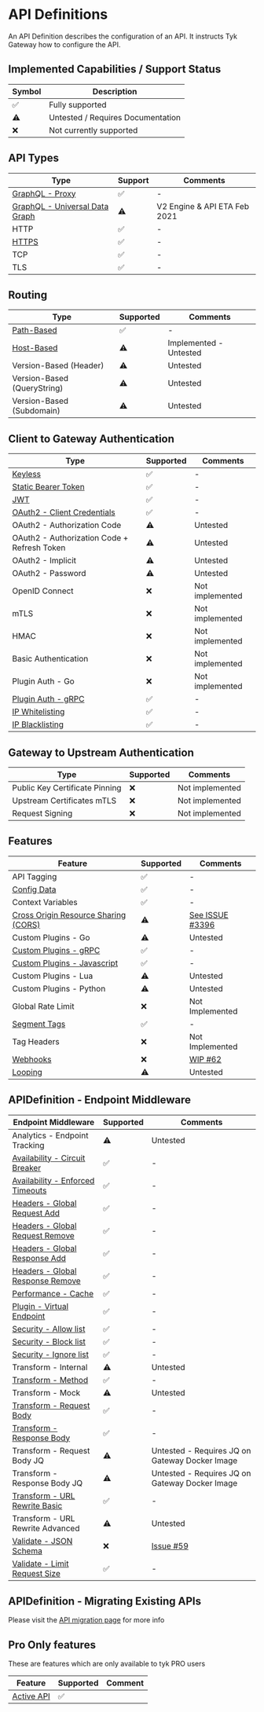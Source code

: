 # API Definitions

An API Definition describes the configuration of an API. It instructs Tyk Gateway how to configure the API.

## Implemented Capabilities / Support Status

| Symbol | Description |
| --------- | --------- |
| ✅ | Fully supported |
| ⚠️ | Untested / Requires Documentation |
| ❌️ | Not currently supported |

## API Types

| Type | Support | Comments |
| --------- | --------- | --------- |
| [GraphQL - Proxy](./../config/samples/trevorblades_graphql_proxy.yaml) | ✅ | - |
| [GraphQL - Universal Data Graph](./../config/samples/udg_1.yaml) | ⚠️ | V2 Engine & API ETA Feb 2021 |
| HTTP | ✅ | - |
| [HTTPS](./../config/samples/01-tls/example.yaml)️ | ✅️ | - |
| TCP | ✅ | - |
| TLS | ✅ | - |

## Routing

| Type | Supported | Comments |
| ----------- | --------- | --------- |
| [Path-Based](./../config/samples/httpbin.yaml) | ✅ | - |
| [Host-Based](./../config/samples/httpbin_routing_by_hostname.yaml) | ⚠️ | Implemented - Untested |
| Version-Based (Header) | ⚠️ | Untested |
| Version-Based (QueryString) | ⚠️ | Untested |
| Version-Based (Subdomain) | ⚠️ | Untested |

## Client to Gateway Authentication

| Type | Supported | Comments |
| ----------- | --------- | --------- |
| [Keyless](./../config/samples/httpbin.yaml) | ✅ | - |
| [Static Bearer Token](./../config/samples/httpbin_protected.yaml) | ✅ | - |
| [JWT](./../config/samples/jwt-auth) | ✅️ | - |
| [OAuth2 - Client Credentials](./../config/samples/oauth2/client_credentials.yaml) | ✅️ | - |
| OAuth2 - Authorization Code | ⚠️ | Untested |
| OAuth2 - Authorization Code + Refresh Token | ⚠️ | Untested |
| OAuth2 - Implicit | ⚠️ | Untested |
| OAuth2 - Password | ⚠️ | Untested |
| OpenID Connect | ❌ | Not implemented |
| mTLS | ❌ | Not implemented |
| HMAC | ❌ | Not implemented |
| Basic Authentication | ❌ | Not implemented |
| Plugin Auth - Go | ❌ | Not implemented |
| [Plugin Auth - gRPC](./../bdd/features/api_http_grpc_plugin.feature) | ✅ | - |
| [IP Whitelisting](./api_definitions/ip.md#whitelisting) | ✅ | - |
| [IP Blacklisting](./api_definitions/ip.md#blacklisting) | ✅ | - |

## Gateway to Upstream Authentication

| Type | Supported | Comments |
| ----------- | --------- | --------- |
| Public Key Certificate Pinning | ❌ | Not implemented |
| Upstream Certificates mTLS | ❌ | Not implemented |
| Request Signing | ❌ | Not implemented |

## Features

| Feature | Supported | Comments |
| ----------- | --------- | --------- |
| API Tagging | ✅ | - |
| [Config Data](./../config/samples/config_data_virtual_endpoint.yaml) | ✅ | - |
| Context Variables | ✅ | - |
| [Cross Origin Resource Sharing (CORS)](./../config/samples/httpbin_cors.yaml) | ⚠️  | [See ISSUE #3396 ](https://github.com/TykTechnologies/tyk/issues/3396) |
| Custom Plugins - Go | ⚠️ | Untested |
| [Custom Plugins - gRPC](./../bdd/features/api_http_grpc_plugin.feature) | ✅ | - |
| [Custom Plugins - Javascript](./api_definitions/custom_plugin.md) | ✅ | - |
| Custom Plugins - Lua | ⚠️ | Untested |
| Custom Plugins - Python | ⚠️ | Untested |
| Global Rate Limit | ❌ | Not Implemented |
| [Segment Tags](./../config/samples/httpbin_tagged.yaml) | ✅ | - |
| Tag Headers | ❌ | Not Implemented |
| [Webhooks](./webhooks.md) | ❌ | [WIP #62](https://github.com/TykTechnologies/tyk-operator/issues/62) |
| [Looping](./api_definitions/looping.md) | ⚠️ | Untested |

## APIDefinition - Endpoint Middleware

| Endpoint Middleware                                                                | Supported | Comments                                                               |
|------------------------------------------------------------------------------------|-----------|------------------------------------------------------------------------|
| Analytics - Endpoint Tracking                                                      | ⚠️        | Untested                                                               |
| [Availability - Circuit Breaker](./../config/samples/httpbin_timeout.yaml)         | ✅         | -                                                                      |
| [Availability - Enforced Timeouts](./../config/samples/httpbin_timeout.yaml)       | ✅         | -                                                                      |
| [Headers - Global Request Add](../config/samples/httpbin_global-headers.yaml)      | ✅         | -                                                                      |
| [Headers - Global Request Remove](../config/samples/httpbin_global-headers.yaml)   | ✅         | -                                                                      |
| [Headers - Global Response Add](../config/samples/httpbin_global-headers.yaml)     | ✅         | -                                                                      |
| [Headers - Global Response Remove](../config/samples/httpbin_global-headers.yaml)  | ✅         | -                                                                      |
| [Performance - Cache](./../config/samples/httpbin_cache.yaml)                      | ✅         | -                                                                      |
| [Plugin - Virtual Endpoint](./../config/samples/config_data_virtual_endpoint.yaml) | ✅         | -                                                                      |
| [Security - Allow list](./../config/samples/httpbin_whitelist.yaml)                | ✅️        | -                                                                      |
| [Security - Block list](./../config/samples/httpbin_blacklist.yaml)                | ✅️        | -                                                                      |
| [Security - Ignore list](./../config/samples/httpbin_ignored.yaml)                 | ✅         | -                                                                      |
| Transform - Internal                                                               | ⚠️        | Untested                                                               |
| [Transform - Method](../bdd/custom_resources/transform/method.yaml)                | ✅         | -                                                                      |
| Transform - Mock                                                                   | ⚠️        | Untested                                                               |
| [Transform - Request Body](../config/samples/httpbin_transform.yaml)               | ✅         | -                                                                      |
| [Transform - Response Body](../config/samples/httpbin_transform.yaml)              | ✅         | -                                                                      |
| Transform - Request Body JQ                                                        | ⚠️        | Untested - Requires JQ on Gateway Docker Image                         |
| Transform - Response Body JQ                                                       | ⚠️        | Untested - Requires JQ on Gateway Docker Image                         |
| [Transform - URL Rewrite Basic](../config/samples/url_rewrite_basic.yaml)          | ✅️        | -                                                                      |
| Transform - URL Rewrite Advanced                                                   | ⚠️        | Untested                                                               |
| [Validate - JSON Schema](../config/samples/httpbin_validate.yaml)                  | ❌️        | [Issue #59](https://github.com/TykTechnologies/tyk-operator/issues/59) |
| [Validate - Limit Request Size](../config/samples/request_size.yaml)               | ✅️        | -                                                                      |

## APIDefinition - Migrating Existing APIs

Please visit the [API migration page](./api_definitions/migration.md) for more info

## Pro Only features

These are features which are only available to tyk PRO users

| Feature | Supported | Comment |
|---------|-----------|---------|
| [Active API](./api_definitions/fields.md#active) | ✅ | |
